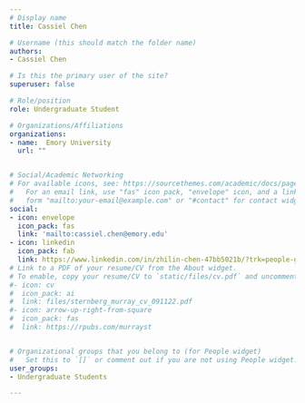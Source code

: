 ```yaml
---
# Display name
title: Cassiel Chen 

# Username (this should match the folder name)
authors:
- Cassiel Chen 

# Is this the primary user of the site?
superuser: false

# Role/position
role: Undergraduate Student 

# Organizations/Affiliations
organizations:
- name:  Emory University
  url: ""


# Social/Academic Networking
# For available icons, see: https://sourcethemes.com/academic/docs/page-builder/#icons
#   For an email link, use "fas" icon pack, "envelope" icon, and a link in the
#   form "mailto:your-email@example.com" or "#contact" for contact widget.
social:
- icon: envelope
  icon_pack: fas
  link: 'mailto:cassiel.chen@emory.edu'
- icon: linkedin
  icon_pack: fab
  link: https://www.linkedin.com/in/zhilin-chen-47bb5021b/?trk=people-guest_people_search-card
# Link to a PDF of your resume/CV from the About widget.
# To enable, copy your resume/CV to `static/files/cv.pdf` and uncomment the lines below.
#- icon: cv
#  icon_pack: ai
#  link: files/sternberg_murray_cv_091122.pdf
#- icon: arrow-up-right-from-square
#  icon_pack: fas
#  link: https://rpubs.com/murrayst


# Organizational groups that you belong to (for People widget)
#   Set this to `[]` or comment out if you are not using People widget.
user_groups:
- Undergraduate Students

---
```




